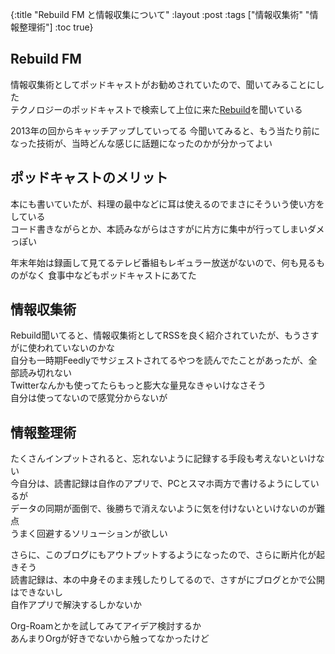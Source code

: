 {:title "Rebuild FM と情報収集について"
 :layout :post
 :tags  ["情報収集術" "情報整理術"]
 :toc true}

## Rebuild FM
情報収集術としてポッドキャストがお勧めされていたので、聞いてみることにした  
テクノロジーのポッドキャストで検索して上位に来た[Rebuild](https://rebuild.fm/)を聞いている  

2013年の回からキャッチアップしていってる
今聞いてみると、もう当たり前になった技術が、当時どんな感じに話題になったのかが分かってよい

## ポッドキャストのメリット
本にも書いていたが、料理の最中などに耳は使えるのでまさにそういう使い方をしている  
コード書きながらとか、本読みながらはさすがに片方に集中が行ってしまいダメっぽい  

年末年始は録画して見てるテレビ番組もレギュラー放送がないので、何も見るものがなく
食事中などもポッドキャストにあてた

## 情報収集術
Rebuild聞いてると、情報収集術としてRSSを良く紹介されていたが、もうさすがに使われていないのかな  
自分も一時期Feedlyでサジェストされてるやつを読んでたことがあったが、全部読み切れない  
Twitterなんかも使ってたらもっと膨大な量見なきゃいけなさそう  
自分は使ってないので感覚分からないが

## 情報整理術
たくさんインプットされると、忘れないように記録する手段も考えないといけない  
今自分は、読書記録は自作のアプリで、PCとスマホ両方で書けるようにしているが  
データの同期が面倒で、後勝ちで消えないように気を付けないといけないのが難点  
うまく回避するソリューションが欲しい

さらに、このブログにもアウトプットするようになったので、さらに断片化が起きそう  
読書記録は、本の中身そのまま残したりしてるので、さすがにブログとかで公開はできないし  
自作アプリで解決するしかないか

Org-Roamとかを試してみてアイデア検討するか  
あんまりOrgが好きでないから触ってなかったけど

